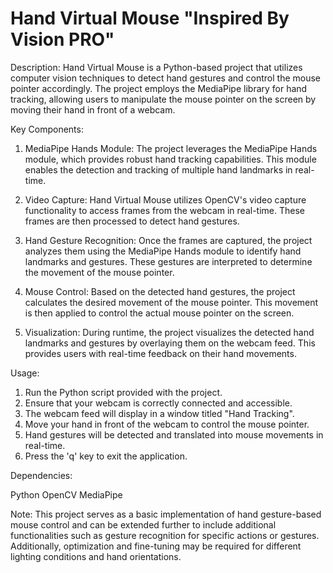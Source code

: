 # Hand Virtual Mouse "Inspired By Vision PRO"

Description:
Hand Virtual Mouse is a Python-based project that utilizes computer vision techniques to detect hand gestures and control the mouse pointer accordingly. The project employs the MediaPipe library for hand tracking, allowing users to manipulate the mouse pointer on the screen by moving their hand in front of a webcam.

Key Components:

1. MediaPipe Hands Module: The project leverages the MediaPipe Hands module, which provides robust hand tracking capabilities. This module enables the detection and tracking of multiple hand landmarks in real-time.

2. Video Capture: Hand Virtual Mouse utilizes OpenCV's video capture functionality to access frames from the webcam in real-time. These frames are then processed to detect hand gestures.

3. Hand Gesture Recognition: Once the frames are captured, the project analyzes them using the MediaPipe Hands module to identify hand landmarks and gestures. These gestures are interpreted to determine the movement of the mouse pointer.

4. Mouse Control: Based on the detected hand gestures, the project calculates the desired movement of the mouse pointer. This movement is then applied to control the actual mouse pointer on the screen.

5. Visualization: During runtime, the project visualizes the detected hand landmarks and gestures by overlaying them on the webcam feed. This provides users with real-time feedback on their hand movements.

Usage:

1. Run the Python script provided with the project.
2. Ensure that your webcam is correctly connected and accessible.
3. The webcam feed will display in a window titled "Hand Tracking".
4. Move your hand in front of the webcam to control the mouse pointer.
5. Hand gestures will be detected and translated into mouse movements in real-time.
6. Press the 'q' key to exit the application.

Dependencies:

Python
OpenCV
MediaPipe

Note: This project serves as a basic implementation of hand gesture-based mouse control and can be extended further to include additional functionalities such as gesture recognition for specific actions or gestures. Additionally, optimization and fine-tuning may be required for different lighting conditions and hand orientations.
